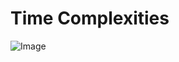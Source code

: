 # Time Complexities

![Image](https://github.com/ssm0801/DSA-using-Java/blob/master/Sorting/sorting_time_complexity.png)
